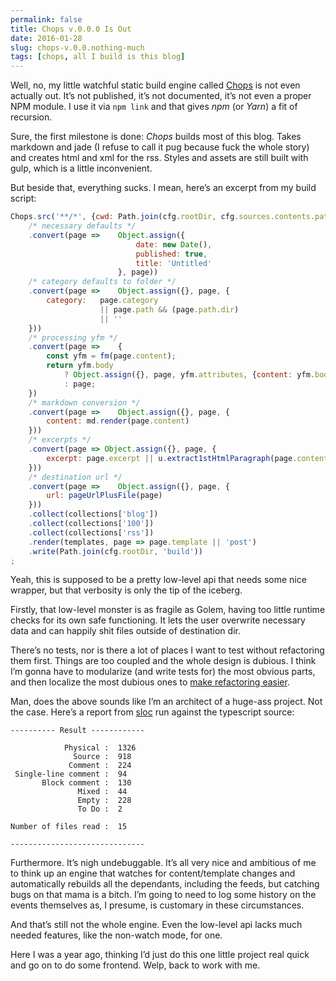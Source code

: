 ```yaml
---
permalink: false
title: Chops v.0.0.0 Is Out
date: 2016-01-28
slug: chops-v.0.0.nothing-much
tags: [chops, all I build is this blog]
---
```


Well, no, my little watchful static build engine called [Chops](http://github.com/hoichi/chops) is not even actually out. It’s not published, it’s not documented, it’s not even a proper NPM module. I use it via `npm link` and that gives _npm_ (or _Yarn_) a fit of recursion.

Sure, the first milestone is done: _Chops_ builds most of this blog. Takes markdown and jade (I refuse to call it pug because fuck the whole story) and creates html and xml for the rss. Styles and assets are still built with gulp, which is a little inconvenient.

But beside that, everything sucks. I mean, here’s an excerpt from my build script:

```js
Chops.src('**/*', {cwd: Path.join(cfg.rootDir, cfg.sources.contents.path)})
    /* necessary defaults */
    .convert(page =>    Object.assign({
                            date: new Date(),
                            published: true,
                            title: 'Untitled'
                        }, page))
    /* category defaults to folder */
    .convert(page =>    Object.assign({}, page, {
        category:   page.category
                    || page.path && (page.path.dir)
                    || ''
    }))
    /* processing yfm */
    .convert(page =>    {
        const yfm = fm(page.content);
        return yfm.body
            ? Object.assign({}, page, yfm.attributes, {content: yfm.body})
            : page;
    })
    /* markdown conversion */
    .convert(page =>    Object.assign({}, page, {
        content: md.render(page.content)
    }))
    /* excerpts */
    .convert(page => Object.assign({}, page, {
        excerpt: page.excerpt || u.extract1stHtmlParagraph(page.content)
    }))
    /* destination url */
    .convert(page =>    Object.assign({}, page, {
        url: pageUrlPlusFile(page)
    }))
    .collect(collections['blog'])
    .collect(collections['100'])
    .collect(collections['rss'])
    .render(templates, page => page.template || 'post')
    .write(Path.join(cfg.rootDir, 'build'))
;
```
Yeah, this is supposed to be a pretty low-level api that needs some nice wrapper, but that verbosity is only the tip of the iceberg.

Firstly, that low-level monster is as fragile as Golem, having too little runtime checks for its own safe functioning. It lets the user overwrite necessary data and can happily shit files outside of destination dir.

There’s no tests, nor is there a lot of places I want to test without refactoring them first. Things are too coupled and the whole design is dubious. I think I’m gonna have to modularize (and write tests for) the most obvious parts, and then localize the most dubious ones to [make refactoring easier](http://programmingisterrible.com/post/139222674273/write-code-that-is-easy-to-delete-not-easy-to).

Man, does the above sounds like I’m an architect of a huge-ass project. Not the case. Here’s a report from [sloc](https://github.com/flosse/sloc) run against the typescript source:

```
---------- Result ------------

            Physical :  1326
              Source :  918
             Comment :  224
 Single-line comment :  94
       Block comment :  130
               Mixed :  44
               Empty :  228
               To Do :  2

Number of files read :  15

------------------------------
```

Furthermore. It’s nigh undebuggable. It’s all very nice and ambitious of me to think up an engine that watches for content/template changes and automatically rebuilds all the dependants, including the feeds, but catching bugs on that mama is a bitch. I’m going to need to log some history on the events themselves as, I presume, is customary in these circumstances.

And that’s still not the whole engine. Even the low-level api lacks much needed features, like the non-watch mode, for one.

Here I was a year ago, thinking I’d just do this one little project real quick and go on to do some frontend. Welp, back to work with me.

